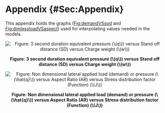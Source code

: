# Appendix {#Sec:Appendix}

This appendix holds the graphs ([Fig:demandVSsod](./SecAppendix.md#Figure:demandVSsod) and [Fig:dimlessloadVSaspect](./SecAppendix.md#Figure:dimlessloadVSaspect)) used for interpolating values needed in the models.

<div id="Figure:demandVSsod" align="center" >

![Figure: 3 second duration equivalent pressure (\\(q\\)) versus Stand off distance (SD) versus Charge weight (\\(w\\))](./assets/ASTM_F2248-09.png)

**Figure: 3 second duration equivalent pressure (\\(q\\)) versus Stand off distance (SD) versus Charge weight (\\(w\\))**

</div>

<div id="Figure:dimlessloadVSaspect" align="center" >

![Figure: Non dimensional lateral applied load (demand) or pressure (\\(\hat{q}\\)) versus Aspect Ratio (AR) versus Stress distribution factor (Function) (\\(J\\))](./assets/ASTM_F2248-09_BeasonEtAl.png)

**Figure: Non dimensional lateral applied load (demand) or pressure (\\(\hat{q}\\)) versus Aspect Ratio (AR) versus Stress distribution factor (Function) (\\(J\\))**

</div>
